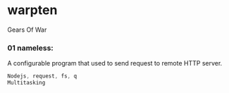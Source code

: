 # warpten
Gears Of War

### 01 nameless:

A configurable program that used to send request to remote HTTP server.
```javascript
Nodejs, request, fs, q
Multitasking
```
